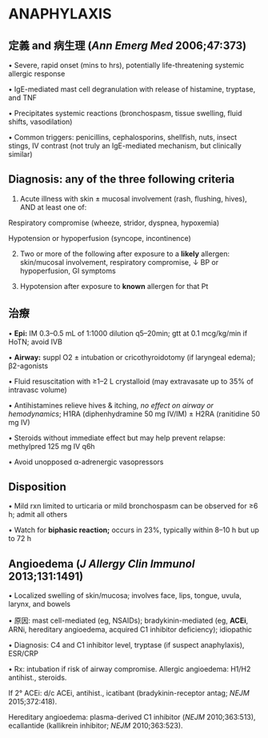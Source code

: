 # ANAPHYLAXIS

## 定義 and 病生理 (_Ann Emerg Med_ 2006;47:373)

• Severe, rapid onset (mins to hrs), potentially life-threatening systemic allergic response

• IgE-mediated mast cell degranulation with release of histamine, tryptase, and TNF

• Precipitates systemic reactions (bronchospasm, tissue swelling, fluid shifts, vasodilation)

• Common triggers: penicillins, cephalosporins, shellfish, nuts, insect stings, IV contrast (not truly an IgE-mediated mechanism, but clinically similar)

## Diagnosis: any of the three following criteria

1) Acute illness with skin ± mucosal involvement (rash, flushing, hives), AND at least one of:

Respiratory compromise (wheeze, stridor, dyspnea, hypoxemia)

Hypotension or hypoperfusion (syncope, incontinence)

2) Two or more of the following after exposure to a **likely** allergen: skin/mucosal involvement, respiratory compromise, ↓ BP or hypoperfusion, GI symptoms

3) Hypotension after exposure to **known** allergen for that Pt

## 治療

• **Epi:** IM 0.3–0.5 mL of 1:1000 dilution q5–20min; gtt at 0.1 mcg/kg/min if HoTN; avoid IVB

• **Airway:** suppl O2 ± intubation or cricothyroidotomy (if laryngeal edema); β2\-agonists

• Fluid resuscitation with ≥1–2 L crystalloid (may extravasate up to 35% of intravasc volume)

• Antihistamines relieve hives & itching, _no effect on airway or hemodynamics_; H1RA (diphenhydramine 50 mg IV/IM) ± H2RA (ranitidine 50 mg IV)

• Steroids without immediate effect but may help prevent relapse: methylpred 125 mg IV q6h

• Avoid unopposed α-adrenergic vasopressors

## Disposition

• Mild rxn limited to urticaria or mild bronchospasm can be observed for ≥6 h; admit all others

• Watch for **biphasic reaction;** occurs in 23%, typically within 8–10 h but up to 72 h

## Angioedema (_J Allergy Clin Immunol_ 2013;131:1491)

• Localized swelling of skin/mucosa; involves face, lips, tongue, uvula, larynx, and bowels

• 原因: mast cell-mediated (eg, NSAIDs); bradykinin-mediated (eg, **ACEi**, ARNi, hereditary angioedema, acquired C1 inhibitor deficiency); idiopathic

• Diagnosis: C4 and C1 inhibitor level, tryptase (if suspect anaphylaxis), ESR/CRP

• Rx: intubation if risk of airway compromise. Allergic angioedema: H1/H2 antihist., steroids.

If 2° ACEi: d/c ACEi, antihist., icatibant (bradykinin-receptor antag; _NEJM_ 2015;372:418).

Hereditary angioedema: plasma-derived C1 inhibitor (_NEJM_ 2010;363:513), ecallantide (kallikrein inhibitor; _NEJM_ 2010;363:523).
